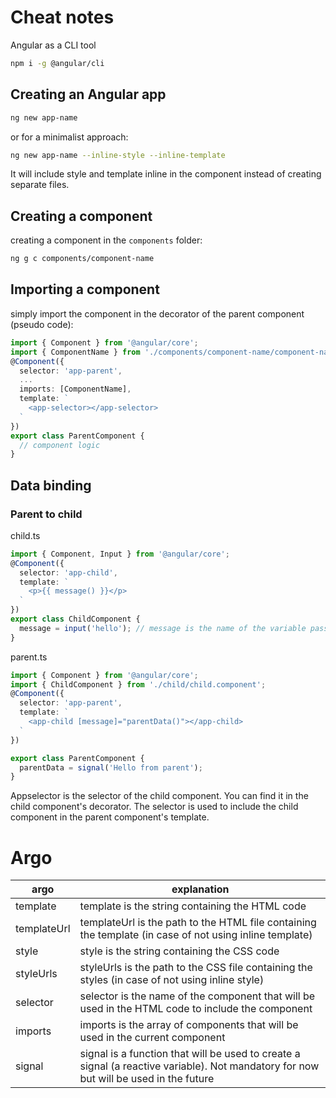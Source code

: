 # Cheat notes

Angular as a CLI tool

```bash
npm i -g @angular/cli
```

## Creating an Angular app

```bash
ng new app-name
```

or for a minimalist approach:
```bash
ng new app-name --inline-style --inline-template
```

It will include style and template inline in the component instead of creating separate files.

## Creating a component

creating a component in the `components` folder:

```bash
ng g c components/component-name
```

## Importing a component

simply import the component in the decorator of the parent component (pseudo code):

```typescript
import { Component } from '@angular/core';
import { ComponentName } from './components/component-name/component-name.component';
@Component({
  selector: 'app-parent',
  ...
  imports: [ComponentName],
  template: `
    <app-selector></app-selector>
  `
})
export class ParentComponent {
  // component logic
}
```

## Data binding
### Parent to child

child.ts
```typescript
import { Component, Input } from '@angular/core';
@Component({
  selector: 'app-child',
  template: `
    <p>{{ message() }}</p>
  `
})
export class ChildComponent {
  message = input('hello'); // message is the name of the variable passed from the parent with default value "hello"
}
```

parent.ts
```typescript
import { Component } from '@angular/core';
import { ChildComponent } from './child/child.component';
@Component({
  selector: 'app-parent',
  template: `
    <app-child [message]="parentData()"></app-child>
  `
})

export class ParentComponent {
  parentData = signal('Hello from parent');
}
```

Appselector is the selector of the child component. You can find it in the child component's decorator. The selector is used to include the child component in the parent component's template.

# Argo


| argo | explanation |
|------|-------------|
| template | template is the string containing the HTML code |
| templateUrl | templateUrl is the path to the HTML file containing the template (in case of not using inline template) |
| style | style is the string containing the CSS code |
| styleUrls | styleUrls is the path to the CSS file containing the styles (in case of not using inline style) |
| selector | selector is the name of the component that will be used in the HTML code to include the component |
| imports | imports is the array of components that will be used in the current component |
| signal | signal is a function that will be used to create a signal (a reactive variable). Not mandatory for now but will be used in the future |